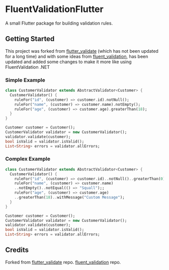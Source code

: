 # FluentValidationFlutter

A small Flutter package for building validation rules.

## Getting Started

This project was forked from [flutter_validate](https://pub.dev/packages/flutter_validate) (which has not been updated for a long time) and with some ideas from [fluent_validation](https://github.com/SKLn-Rad/Dart-Fluent-Validation), has been updated and added some changes to make it more like using FluentValidation .NET

### Simple Example
```dart
class CustomerValidator extends AbstractValidator<Customer> {
  CustomerValidator() {
    ruleFor("id", (customer) => customer.id).notNull();
    ruleFor("name", (customer) => customer.name).notEmpty();
    ruleFor("age", (customer) => customer.age).greaterThan(18);
  }
}

Customer customer = Customer();
CustomerValidator validator = new CustomerValidator();
validator.validate(customer);
bool isValid = validator.isValid();
List<String> errors = validator.allErrors;
```

### Complex Example
```dart
class CustomerValidator extends AbstractValidator<Customer> {
  CustomerValidator() {
    ruleFor("id", (customer) => customer.id)..notNull()..greaterThan(0);;
    ruleFor("name", (customer) => customer.name)
    ..notEmpty()..notEqual(() => "Squall");;
    ruleFor("age", (customer) => customer.age)
    ..greaterThan(18)..withMessage("Custom Message");
  }
}

Customer customer = Customer();
CustomerValidator validator = new CustomerValidator();
validator.validate(customer);
bool isValid = validator.isValid();
List<String> errors = validator.allErrors;
```

## Credits
Forked from [flutter_validate](https://github.com/jebright/flutter_validate) repo.
[fluent_validation](https://pub.dev/packages/fluent_validation_flutter) repo.
